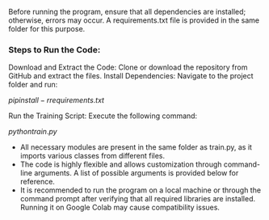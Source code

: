 Before running the program, ensure that all dependencies are installed; otherwise, errors may occur. A requirements.txt file is provided in the same folder for this purpose.

### Steps to Run the Code:

Download and Extract the Code: Clone or download the repository from GitHub and extract the files.
Install Dependencies: Navigate to the project folder and run:

$pip install -r requirements.txt$

Run the Training Script:
Execute the following command:

$python train.py$


* All necessary modules are present in the same folder as train.py, as it imports various classes from different files.
* The code is highly flexible and allows customization through command-line arguments. A list of possible arguments is provided below for reference.
* It is recommended to run the program on a local machine or through the command prompt after verifying that all required libraries are installed. Running it on Google Colab may cause compatibility issues.